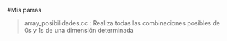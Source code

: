 #Mis parras

 >array_posibilidades.cc : Realiza todas las combinaciones posibles de 0s y 1s de una dimensión determinada
